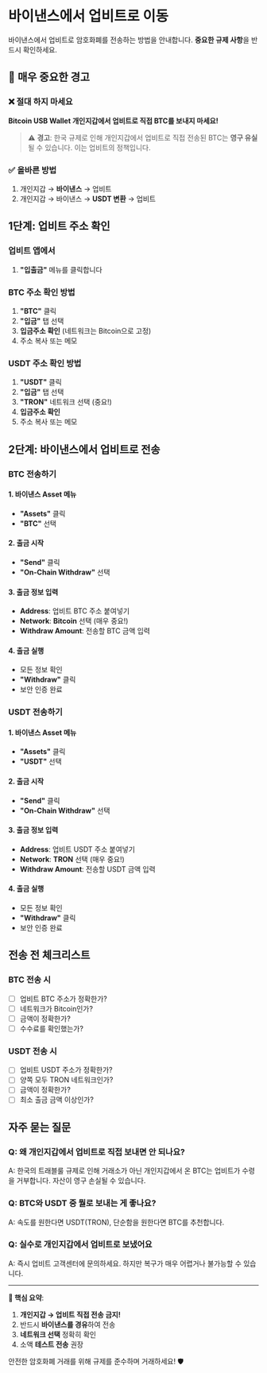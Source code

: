 # 바이낸스에서 업비트로 이동

바이낸스에서 업비트로 암호화폐를 전송하는 방법을 안내합니다. **중요한 규제 사항**을 반드시 확인하세요.

## 🚨 매우 중요한 경고

### ❌ 절대 하지 마세요
**Bitcoin USB Wallet 개인지갑에서 업비트로 직접 BTC를 보내지 마세요!**

> ⚠️ **경고**: 한국 규제로 인해 개인지갑에서 업비트로 직접 전송된 BTC는 **영구 유실**될 수 있습니다. 이는 업비트의 정책입니다.

### ✅ 올바른 방법
1. 개인지갑 → **바이낸스** → 업비트
2. 개인지갑 → 바이낸스 → **USDT 변환** → 업비트


## 1단계: 업비트 주소 확인

### 업비트 앱에서

1. **"입출금"** 메뉴를 클릭합니다

### BTC 주소 확인 방법

1. **"BTC"** 클릭
2. **"입금"** 탭 선택
3. **입금주소 확인** (네트워크는 Bitcoin으로 고정)
4. 주소 복사 또는 메모

### USDT 주소 확인 방법

1. **"USDT"** 클릭
2. **"입금"** 탭 선택
3. **"TRON"** 네트워크 선택 (중요!)
4. **입금주소 확인**
5. 주소 복사 또는 메모

## 2단계: 바이낸스에서 업비트로 전송

### BTC 전송하기

#### 1. 바이낸스 Asset 메뉴
- **"Assets"** 클릭
- **"BTC"** 선택

#### 2. 출금 시작
- **"Send"** 클릭
- **"On-Chain Withdraw"** 선택

#### 3. 출금 정보 입력
- **Address**: 업비트 BTC 주소 붙여넣기
- **Network**: **Bitcoin** 선택 (매우 중요!)
- **Withdraw Amount**: 전송할 BTC 금액 입력

#### 4. 출금 실행
- 모든 정보 확인
- **"Withdraw"** 클릭
- 보안 인증 완료

### USDT 전송하기

#### 1. 바이낸스 Asset 메뉴
- **"Assets"** 클릭
- **"USDT"** 선택

#### 2. 출금 시작
- **"Send"** 클릭
- **"On-Chain Withdraw"** 선택

#### 3. 출금 정보 입력
- **Address**: 업비트 USDT 주소 붙여넣기
- **Network**: **TRON** 선택 (매우 중요!)
- **Withdraw Amount**: 전송할 USDT 금액 입력

#### 4. 출금 실행
- 모든 정보 확인
- **"Withdraw"** 클릭
- 보안 인증 완료


## 전송 전 체크리스트

### BTC 전송 시
- [ ] 업비트 BTC 주소가 정확한가?
- [ ] 네트워크가 Bitcoin인가?
- [ ] 금액이 정확한가?
- [ ] 수수료를 확인했는가?

### USDT 전송 시
- [ ] 업비트 USDT 주소가 정확한가?
- [ ] 양쪽 모두 TRON 네트워크인가?
- [ ] 금액이 정확한가?
- [ ] 최소 출금 금액 이상인가?

## 자주 묻는 질문

### Q: 왜 개인지갑에서 업비트로 직접 보내면 안 되나요?
A: 한국의 트래블룰 규제로 인해 거래소가 아닌 개인지갑에서 온 BTC는 업비트가 수령을 거부합니다. 자산이 영구 손실될 수 있습니다.

### Q: BTC와 USDT 중 뭘로 보내는 게 좋나요?
A: 속도를 원한다면 USDT(TRON), 단순함을 원한다면 BTC를 추천합니다.

### Q: 실수로 개인지갑에서 업비트로 보냈어요
A: 즉시 업비트 고객센터에 문의하세요. 하지만 복구가 매우 어렵거나 불가능할 수 있습니다.

---

**🎯 핵심 요약**:
1. **개인지갑 → 업비트 직접 전송 금지!**
2. 반드시 **바이낸스를 경유**하여 전송
3. **네트워크 선택** 정확히 확인
4. 소액 **테스트 전송** 권장

안전한 암호화폐 거래를 위해 규제를 준수하며 거래하세요! 🛡️